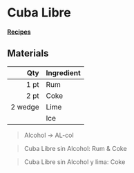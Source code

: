 # Cuba Libre
[**Recipes**](recipe.md)
## Materials

|Qty|Ingredient|
|-:|:-|
|1 pt|Rum|
|2 pt|Coke|
|2 wedge|Lime|
||Ice|

> Alcohol -> AL-col

> Cuba Libre sin Alcohol: Rum & Coke

> Cuba Libre sin Alcohol y lima: Coke
